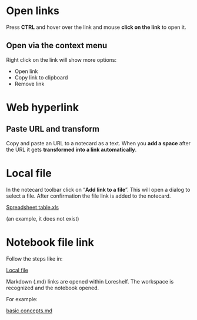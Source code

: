# Open links

Press **CTRL** and hover over the link and mouse **click on the link** to open it.

## Open via the context menu

Right click on the link will show more options:

- Open link
- Copy link to clipboard
- Remove link

# Web hyperlink

## Paste URL and transform

Copy and paste an URL to a notecard as a text. When you **add a space** after the URL it gets **transformed into a link automatically**.

# Local file

In the notecard toolbar click on “**Add link to a file**”. This will open a dialog to select a file. After confirmation the file link is added to the notecard.

[Spreadsheet table.xls](../../Spreadsheet%20table.ods)

(an example, it does not exist)

# Notebook file link

Follow the steps like in:

[Local file](@links#Local%20file "Open from 'links'")

Markdown (.md) links are opened within Loreshelf. The workspace is recognized and the notebook opened.

For example:

[basic concepts.md](../Loreshelf%20Docs/basic%20concepts.md)
